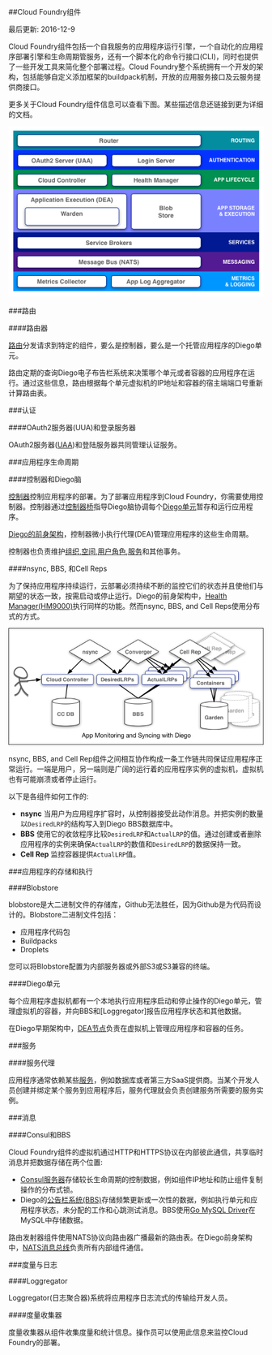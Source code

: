 <!--
##Cloud Foundry Components
Page last updated: December 9, 2016
-->
##Cloud Foundry组件

最后更新: 2016-12-9

<!--
Cloud Foundry components include a self-service application execution engine, an automation engine for application deployment and lifecycle management, and a scriptable command line interface (CLI), as well as integration with development tools to ease deployment processes. Cloud Foundry has an open architecture that includes a buildpack mechanism for adding frameworks, an application services interface, and a cloud provider interface.
-->
Cloud Foundry组件包括一个自我服务的应用程序运行引擎，一个自动化的应用程序部署引擎和生命周期管服务，还有一个脚本化的命令行接口(CLI)，同时也提供了一些开发工具来简化整个部署过程。Cloud Foundry整个系统拥有一个开发的架构，包括能够自定义添加框架的buildpack机制，开放的应用服务接口及云服务提供商接口。

<!--
Refer to the descriptions below for more information about Cloud Foundry components. Some descriptions include links to more detailed documentation.
-->
更多关于Cloud Foundry组件信息可以查看下图。某些描述信息还链接到更为详细的文档。

![Cloud Foundry架构](../../images/general-information/cloud-foundry-concepts/cf_architecture_block.png)

<!--
###Routing
-->
###路由

<!--
Router
-->
####路由器

<!--
The router routes incoming traffic to the appropriate component, either a Cloud Controller component or a hosted application running on a Diego Cell.
-->

[路由]分发请求到特定的组件，要么是控制器，要么是一个托管应用程序的Diego单元。

<!--
The router periodically queries the Diego Bulletin Board System (BBS) to determine which cells and containers each application currently runs on. Using this information, the router recomputes new routing tables based on the IP addresses of each cell virtual machine (VM) and the host-side port numbers for the cell’s containers.
-->
路由定期的查询Diego电子布告栏系统来决策哪个单元或者容器的应用程序在运行。通过这些信息，路由根据每个单元虚拟机的IP地址和容器的宿主端端口号重新计算路由表。

<!--
###Authentication
-->
###认证

<!--
####OAuth2 Server (UAA) and Login Server
-->
####OAuth2服务器(UUA)和登录服务器

<!--
The OAuth2 server (the UAA) and Login Server work together to provide identity management.
-->
OAuth2服务器([UAA])和登陆服务器共同管理认证服务。

<!--
###App Lifecycle
-->
###应用程序生命周期

<!--
####Cloud Controller and Diego Brain
-->
####控制器和Diego脑

<!--
The [Cloud Controller] (CC) directs the deployment of applications. To push an app to Cloud Foundry, you target the Cloud Controller. The Cloud Controller then directs the Diego Brain through the [CC-Bridge] to coordinate individual [Diego cells] to stage and run applications.

In [pre-Diego architecture], the Cloud Controller’s Droplet Execution Agent (DEA) performed these app lifecycle tasks.

The Cloud Controller also maintain records of [orgs, spaces, user roles, services], and more.
-->
[控制器](CC)控制应用程序的部署。为了部署应用程序到Cloud Foundry，你需要使用控制器。控制器通过[控制器桥]指导Diego脑协调每个[Diego单元]暂存和运行应用程序。

[Diego的前身架构]，控制器微小执行代理(DEA)管理应用程序的这些生命周期。

控制器也负责维护[组织,空间,用户角色],[服务]和其他事务。

<!--
####nsync, BBS, and Cell Reps
-->
####nsync, BBS, 和Cell Reps

<!--
To keep applications available, cloud deployments must constantly monitor their states and reconcile them with their expected states, starting and stopping processes as required. In pre-Diego architecture, the [Health Manager (HM9000)] performed this function. The nsync, BBS, and Cell Reps use a more distributed approach.
-->
为了保持应用程序持续运行，云部署必须持续不断的监控它们的状态并且使他们与期望的状态一致，按需启动或停止运行。Diego的前身架构中，[Health Manager(HM9000)]执行同样的功能。然而nsync, BBS, and Cell Reps使用分布式的方式。

![app-monitor-sync-diego](../../images/general-information/cloud-foundry-concepts/app-monitor-sync-diego.png)

<!--
The nsync, BBS, and Cell Rep components work together along a chain to keep apps running. At one end is the user. At the other end are the instances of applications running on widely-distributed VMs, which may crash or become unavailable.
-->
nsync, BBS, and Cell Rep组件之间相互协作构成一条工作链共同保证应用程序正常运行。一端是用户，另一端则是广阔的运行着的应用程序实例的虚拟机，虚拟机也有可能崩溃或者停止运行。

<!--
Here is how the components work together:

* **nsync** receives a message from the Cloud Controller when the user scales an app. It writes the number of instances into a `DesiredLRP` structure in the Diego BBS database.
* **BBS** uses its convergence process to monitor the `DesiredLRP` and `ActualLRP` values. It launches or kills application instances as appropriate to ensure the `ActualLRP` count matches the `DesiredLRP` count.
* **Cell Rep** monitors the containers and provides the `ActualLRP` value.
-->
以下是各组件如何工作的:

* **nsync** 当用户为应用程序扩容时，从控制器接受此动作消息。并把实例的数量以`DesiredLRP`的结构写入到Diego BBS数据库中。
* **BBS** 使用它的收敛程序比较`DesiredLRP`和`ActualLRP`的值。通过创建或者删除应用程序的实例来确保`ActualLRP`的数值和`DesiredLRP`的数据保持一致。
* **Cell Rep** 监控容器提供`ActualLRP`值。

<!--
###App Storage and Execution
-->
###应用程序的存储和执行

<!--
####Blobstore
-->
####Blobstore

<!--
The blobstore is a repository for large binary files, which Github cannot easily manage because Github is designed for code. Blobstore binaries include:
-->
blobstore是大二进制文件的存储库，Github无法胜任，因为Github是为代码而设计的。Blobstore二进制文件包括：

<!--
* Application code packages
* Buildpacks
* Droplets
-->
* 应用程序代码包
* Buildpacks
* Droplets

<!--
You can configure the blobstore as either an internal server or an external S3 or S3-compatible endpoint.
-->
您可以将Blobstore配置为内部服务器或外部S3或S3兼容的终端。

<!--
####Diego Cell
-->
####Diego单元

<!--
Each application VM has a Diego Cell that executes application start and stop actions locally, manages the VM’s containers, and reports app status and other data to the BBS and [Loggregator].
-->
每个应用程序虚拟机都有一个本地执行应用程序启动和停止操作的Diego单元，管理虚拟机的容器，并向BBS和[Loggregator]报告应用程序状态和其他数据。

<!--
In pre-Diego CF architecture, the [DEA node] performed the task of managing the applications and containers on a VM.
-->
在Diego早期架构中，[DEA节点]负责在虚拟机上管理应用程序和容器的任务。

<!--
###Services
-->
###服务

<!--
####Service Brokers
-->
####服务代理

<!--
Applications typically depend on [services] such as databases or third-party SaaS providers. When a developer provisions and binds a service to an application, the service broker for that service is responsible for providing the service instance.
-->
应用程序通常依赖某些[服务]，例如数据库或者第三方SaaS提供商。当某个开发人员创建并绑定某个服务到应用程序后，服务代理就会负责创建服务所需要的服务实例。

<!--
###Messaging
-->
###消息

<!--
####Consul and BBS
-->
####Consul和BBS

<!--
Cloud Foundry component VMs communicate with each other internally through HTTP and HTTPS protocols, sharing temporary messages and data stored in two locations:
-->
Cloud Foundry组件的虚拟机通过HTTP和HTTPS协议在内部彼此通信，共享临时消息并把数据存储在两个位置:

<!--
* A [Consul server] stores longer-lived control data, such as component IP addresses and distributed locks that prevent components from duplicating actions.
* Diego’s [Bulletin Board System] (BBS) stores more frequently updated and disposable data such as cell and application status, unallocated work, and heartbeat messages. The BBS stores data in MySQL, using the [Go MySQL Driver].
-->
* [Consul服务器]存储较长生命周期的控制数据，例如组件IP地址和防止组件复制操作的分布式锁。
* Diego的[公告栏系统(BBS)]存储频繁更新或一次性的数据，例如执行单元和应用程序状态，未分配的工作和心跳测试消息。BBS使用[Go MySQL Driver]在MySQL中存储数据。

<!--
The route-emitter component uses the NATS protocol to broadcast the latest routing tables to the routers. In pre-Diego CF architecture, the [NATS Message Bus] carried all internal component communications.
-->
路由发射器组件使用NATS协议向路由器广播最新的路由表。在Diego前身架构中，[NATS消息总线]负责所有内部组件通信。

<!--
###Metrics and Logging
-->
###度量与日志

<!--
####Loggregator
-->
####Loggregator


<!--
The Loggregator (log aggregator) system streams application logs to developers.
-->
Loggregator(日志聚合器)系统将应用程序日志流式的传输给开发人员。

<!--
####Metrics Collector
-->
####度量收集器

<!--
The metrics collector gathers metrics and statistics from the components. Operators can use this information to monitor a Cloud Foundry deployment.
-->
度量收集器从组件收集度量和统计信息。操作员可以使用此信息来监控Cloud Foundry的部署。

[路由]: http://docs.cloudfoundry.org/concepts/architecture/router.html
[UAA]: http://docs.cloudfoundry.org/concepts/architecture/uaa.html
[控制器]: http://docs.cloudfoundry.org/concepts/architecture/cloud-controller.html
[控制器桥]: http://docs.cloudfoundry.org/concepts/diego/diego-architecture.html#bridge-components
[Diego单元]: http://docs.cloudfoundry.org/concepts/architecture/#diego-cell
[Diego的前身架构]: http://docs.cloudfoundry.org/concepts/diego/dea-vs-diego.html#design
[组织,空间,用户角色]: http://docs.cloudfoundry.org/concepts/roles.html
[服务]: http://docs.cloudfoundry.org/services/overview.html
[Health Manager(HM9000)]: http://docs.cloudfoundry.org/concepts/diego/dea-vs-diego.html#hm9k
[DEA节点]: http://docs.cloudfoundry.org/concepts/architecture/execution-agent.html
[服务]: http://docs.cloudfoundry.org/services/
[Consul服务器]: http://docs.cloudfoundry.org/concepts/diego/diego-architecture.html#consul
[公告栏系统(BBS)]: http://docs.cloudfoundry.org/concepts/diego/diego-architecture.html#bbs
[Go MySQL Driver]: https://github.com/go-sql-driver/mysql
[NATS消息总线]: http://docs.cloudfoundry.org/concepts/diego/dea-vs-diego.html#nats
